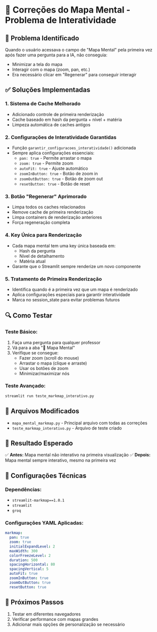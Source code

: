 # 🔧 Correções do Mapa Mental - Problema de Interatividade

## 🐛 Problema Identificado

Quando o usuário acessava o campo de "Mapa Mental" pela primeira vez após fazer uma pergunta para a IA, não conseguia:

- Minimizar a tela do mapa
- Interagir com o mapa (zoom, pan, etc.)
- Era necessário clicar em "Regenerar" para conseguir interagir

## ✅ Soluções Implementadas

### 1. **Sistema de Cache Melhorado**

- Adicionado controle de primeira renderização
- Cache baseado em hash da pergunta + nível + matéria
- Limpeza automática de caches antigos

### 2. **Configurações de Interatividade Garantidas**

- Função `garantir_configuracoes_interatividade()` adicionada
- Sempre aplica configurações essenciais:
  - `pan: true` - Permite arrastar o mapa
  - `zoom: true` - Permite zoom
  - `autoFit: true` - Ajuste automático
  - `zoomInButton: true` - Botão de zoom in
  - `zoomOutButton: true` - Botão de zoom out
  - `resetButton: true` - Botão de reset

### 3. **Botão "Regenerar" Aprimorado**

- Limpa todos os caches relacionados
- Remove cache de primeira renderização
- Limpa containers de renderização anteriores
- Força regeneração completa

### 4. **Key Única para Renderização**

- Cada mapa mental tem uma key única baseada em:
  - Hash da pergunta
  - Nível de detalhamento
  - Matéria atual
- Garante que o Streamlit sempre renderize um novo componente

### 5. **Tratamento de Primeira Renderização**

- Identifica quando é a primeira vez que um mapa é renderizado
- Aplica configurações especiais para garantir interatividade
- Marca no session_state para evitar problemas futuros

## 🔍 Como Testar

### Teste Básico:

1. Faça uma pergunta para qualquer professor
2. Vá para a aba "🧠 Mapa Mental"
3. Verifique se consegue:
   - Fazer zoom (scroll do mouse)
   - Arrastar o mapa (clique e arraste)
   - Usar os botões de zoom
   - Minimizar/maximizar nós

### Teste Avançado:

```bash
streamlit run teste_markmap_interativo.py
```

## 📁 Arquivos Modificados

- `mapa_mental_markmap.py` - Principal arquivo com todas as correções
- `teste_markmap_interativo.py` - Arquivo de teste criado

## 🎯 Resultado Esperado

✅ **Antes:** Mapa mental não interativo na primeira visualização
✅ **Depois:** Mapa mental sempre interativo, mesmo na primeira vez

## 🔧 Configurações Técnicas

### Dependências:

- `streamlit-markmap==1.0.1`
- `streamlit`
- `groq`

### Configurações YAML Aplicadas:

```yaml
markmap:
  pan: true
  zoom: true
  initialExpandLevel: 2
  maxWidth: 300
  colorFreezeLevel: 2
  duration: 500
  spacingHorizontal: 80
  spacingVertical: 5
  autoFit: true
  zoomInButton: true
  zoomOutButton: true
  resetButton: true
```

## 🚀 Próximos Passos

1. Testar em diferentes navegadores
2. Verificar performance com mapas grandes
3. Adicionar mais opções de personalização se necessário
